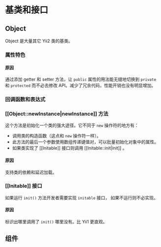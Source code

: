 基类和接口
===========================

Object
------

Object 是大量其它 Yii2 类的基类。

### 属性特色

#### 原因

通过添加 getter 和 setter 方法，让 `public` 属性的用法能无缝地切换到 `private` 和 `protected` 而不必去修改 API。减少了冗余代码，性能开销也没有明显增加。

### 回调函数和表达式

### [[Object::newInstance|newInstance]] 方法

这个方法是初始化一个类的强大途径。它不同于 `new` 操作符的地方有：

- 调用类的构造函数（这点和 `new` 操作符一样）。
- 此方法的最后一个参数使用数组传递键值对，可以批量初始化对象中的属性。
- 如果类实现了 [[Initable]]  接口则调用 [[Initable::init|init]] 。
#### 原因

支持类的依赖和延迟加载。

### [[Initable]] 接口

如果运行 `init()` 方法开发者需要实现 `initable` 接口， 如果不运行则不必实现。

#### 原因

标识出哪里调用了 `init()` 哪里没有。比 Yii1 更直观。

组件
---------

